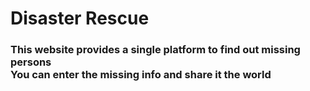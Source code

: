 # Disaster Rescue
<h3> This website provides a single platform to find out missing persons <br>
  You can enter the missing info and share it the world </h3>
 
